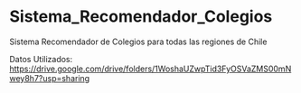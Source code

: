 # Sistema_Recomendador_Colegios
Sistema Recomendador de Colegios para todas las regiones de Chile

Datos Utilizados:
https://drive.google.com/drive/folders/1WoshaUZwpTid3FyOSVaZMS00mNwey8h7?usp=sharing

